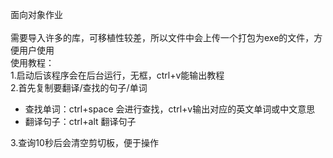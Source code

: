 面向对象作业<br><br>
需要导入许多的库，可移植性较差，所以文件中会上传一个打包为exe的文件，方便用户使用<br>
使用教程：<br>
1.启动后该程序会在后台运行，无框，ctrl+v能输出教程<br>
2.首先复制要翻译/查找的句子/单词
 - 查找单词：ctrl+space 会进行查找，ctrl+v输出对应的英文单词或中文意思
 - 翻译句子：ctrl+alt 翻译句子

3.查询10秒后会清空剪切板，便于操作
